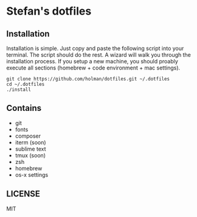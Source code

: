 # Stefan's dotfiles

## Installation

Installation is simple. Just copy and paste the following script into your terminal. The script should do the rest. A wizard will walk you through the installation process. If you setup a new machine, you should proably execute all sections (homebrew + code environment + mac settings).

```
git clone https://github.com/holman/dotfiles.git ~/.dotfiles
cd ~/.dotfiles
./install
```

## Contains

- git
- fonts
- composer
- iterm (soon)
- sublime text
- tmux (soon)
- zsh
- homebrew
- os-x settings

## LICENSE

MIT